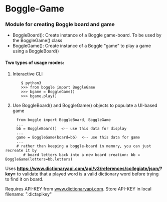 # Boggle-Game

### Module for creating Boggle board and game

 *  BoggleBoard(): Create instance of a Boggle game-board. To be used by the BoggleGame() class
 *  BoggleGame(): Create instance of a Boggle "game" to play a game using a BoggleBoard()

#### Two types of usage modes:
  1) Interactive CLI
```
       $ python3
       >>> from boggle import BoggleGame
       >>> bgame = BoggleGame()
       >>> bgame.play()
```

  2) Use BoggleBoard() and BoggleGame() objects to populate a UI-based game
```
     from boggle import BoggleBoard, BoggleGame
     ...
     bb = BoggleBoard()  <-- use this data for display
     ...
     game = BoggleGame(board=bb)  <-- use this data for game
     ...
     # rather than keeping a boggle-board in memory, you can just recreate it by
        # board letters back into a new board creation: bb = BoggleGame(letters=bb.letters)
```


Uses  **https://www.dictionaryapi.com/api/v3/references/collegiate/json/<word>?key=<api-key>** to validate that a played word is a valid dictionary word before trying to find it on board.

Requires API-KEY from www.dictionaryapi.com. Store API-KEY in local filename: ".dictapikey"
